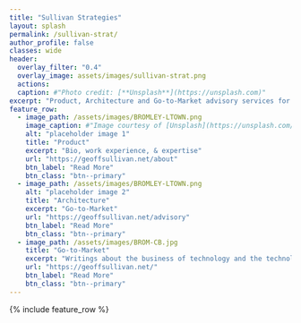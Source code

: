 ```yaml
---
title: "Sullivan Strategies"
layout: splash
permalink: /sullivan-strat/
author_profile: false
classes: wide
header:
  overlay_filter: "0.4"
  overlay_image: assets/images/sullivan-strat.png
  actions:
  caption: #"Photo credit: [**Unsplash**](https://unsplash.com)"
excerpt: "Product, Architecture and Go-to-Market advisory services for technology companies"
feature_row:
  - image_path: /assets/images/BROMLEY-LTOWN.png
    image_caption: #"Image courtesy of [Unsplash](https://unsplash.com/)"
    alt: "placeholder image 1"
    title: "Product"
    excerpt: "Bio, work experience, & expertise"
    url: "https://geoffsullivan.net/about"
    btn_label: "Read More"
    btn_class: "btn--primary"
  - image_path: /assets/images/BROMLEY-LTOWN.png
    alt: "placeholder image 2"
    title: "Architecture"
    excerpt: "Go-to-Market"
    url: "https://geoffsullivan.net/advisory"
    btn_label: "Read More"
    btn_class: "btn--primary"
  - image_path: /assets/images/BROM-CB.jpg
    title: "Go-to-Market"
    excerpt: "Writings about the business of technology and the technology of business"
    url: "https://geoffsullivan.net/"
    btn_label: "Read More"
    btn_class: "btn--primary"
---
```

{% include feature_row %}
